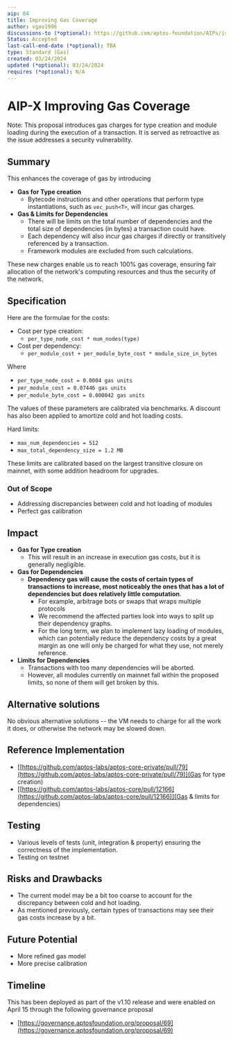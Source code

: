 ```yaml
---
aip: 84
title: Improving Gas Coverage
author: vgao1996
discussions-to (*optional): https://github.com/aptos-foundation/AIPs/issues/427
Status: Accepted
last-call-end-date (*optional): TBA
type: Standard (Gas)
created: 03/24/2024
updated (*optional): 03/24/2024
requires (*optional): N/A
---
```


# AIP-X Improving Gas Coverage

Note: This proposal introduces gas charges for type creation and module loading during the execution of a transaction. It is served as retroactive as the issue addresses a security vulnerability.

## Summary

This enhances the coverage of gas by introducing

- **Gas for Type creation**
    - Bytecode instructions and other operations that perform type instantiations, such as `vec_push<T>`, will incur gas charges.
- **Gas & Limits for Dependencies**
    - There will be limits on the total number of dependencies and the total size of dependencies (in bytes) a transaction could have.
    - Each dependency will also incur gas charges if directly or transitively referenced by a transaction.
    - Framework modules are excluded from such calculations.

These new charges enable us to reach 100% gas coverage, ensuring fair allocation
of the network's computing resources and thus the security of the network.

## Specification

Here are the formulae for the costs:

- Cost per type creation:
    - `per_type_node_cost * num_nodes(type)`
- Cost per dependency:
    - `per_module_cost + per_module_byte_cost * module_size_in_bytes`

Where

- `per_type_node_cost = 0.0004 gas units`
- `per_module_cost = 0.07446 gas units`
- `per_module_byte_cost = 0.000042 gas units`

The values of these parameters are calibrated via benchmarks. A discount has also been applied to amortize cold and hot loading costs.

Hard limits:

- `max_num_dependencies = 512`
- `max_total_dependency_size = 1.2 MB`

These limits are calibrated based on the largest transitive closure on mainnet, with some addition headroom for upgrades.

### Out of Scope

- Addressing discrepancies between cold and hot loading of modules
- Perfect gas calibration

## Impact

- **Gas for Type creation**
    - This will result in an increase in execution gas costs, but it is generally negligible.
- **Gas for Dependencies**
    - **Dependency gas will cause the costs of certain types of transactions to increase, most noticeably the ones that has a lot of dependencies but does relatively little computation**.
        - For example, arbitrage bots or swaps that wraps multiple protocols
        - We recommend the affected parties look into ways to split up their dependency graphs.
        - For the long term, we plan to implement lazy loading of modules, which can potentially reduce the dependency costs by a great margin as one will only be charged for what they use, not merely reference.
- **Limits for Dependencies**
    - Transactions with too many dependencies will be aborted.
    - However, all modules currently on mainnet fall within the proposed limits, so none of them will get broken by this.

## Alternative solutions

No obvious alternative solutions -- the VM needs to charge for all the work it does, or otherwise the network may be slowed down.

## Reference Implementation

- [[https://github.com/aptos-labs/aptos-core-private/pull/79](https://github.com/aptos-labs/aptos-core-private/pull/79)](Gas for type creation)
- [[https://github.com/aptos-labs/aptos-core/pull/12166](https://github.com/aptos-labs/aptos-core/pull/12166)](Gas & limits for dependencies)

## Testing

- Various levels of tests (unit, integration & property) ensuring the correctness of the implementation.
- Testing on testnet

## Risks and Drawbacks

- The current model may be a bit too coarse to account for the discrepancy between cold and hot loading.
- As mentioned previously, certain types of transactions may see their gas costs increase by a bit.

## Future Potential

- More refined gas model
- More precise calibration

## Timeline

This has been deployed as part of the v1.10 release and were enabled on April 15 through the following governance proposal

- [https://governance.aptosfoundation.org/proposal/69](https://governance.aptosfoundation.org/proposal/69)
